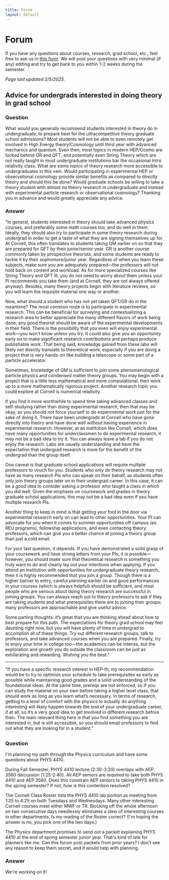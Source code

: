 ```yaml
---
title: Forum
layout: default
---
```

<link rel="stylesheet" href="/main.css">

# Forum

If you have any questions about courses, research, grad school, etc., feel free to ask us in [this form](https://docs.google.com/forms/d/e/1FAIpQLSd6bn5MNtVsbdFpGqtQT8dXEhIvStyfb3S5Vak8E3XqOu7z9Q/viewform?usp=sf_link). We will post your questions with very minimal (if any) editing and try to get back to you within 1-2 weeks during the semester.

_Page last updated 2/5/2025._

## Advice for undergrads interested in doing theory in grad school
### Question
What would you generally recommend students interested in theory do in undergraduate, to prepare best for the ultracompetitive theory graduate school admissions? Most students will not be able to even remotely get involved in High Energy theory/Cosmology until third year with advanced mechanics and quantum. Even then, most topics in modern HEP/Cosmo are locked behind GR and QFT, and potentially even String Theory which are not really taught in most undergraduate institutions bar the occasional Intro relativity class. What are some topics of theory research more accessible to undergraduates in this vein. Would participating in experimental HEP or observational cosmology provide similar benefits as compared to directly theory and should this be done? Would graduate schools be willing to take a theory student with almost no theory research in undergraduate and instead with experimental particle research or observational cosmology? Thanking you in advance and would greatly appreciate any advice.

### Answer
"In general, students interested in theory should take advanced physics courses, and preferably some math courses too, and do well in them. Ideally, they should also try to participate in some theory research during undergrad in order to get a taste of what they are signing themselves up for. At Cornell, this often translates to students taking QM earlier on so that they are prepared for QFT by their junior/senior year. GR is another course commonly taken by prospective theorists, and some students are ready to tackle it by their sophomore/junior year. Regardless of when you learn these subjects, make sure you are adequately prepared—the professors will not hold back on content and workload. As for more specialized courses like String Theory and QFT III, you do not need to worry about them unless your PI recommends you take them (and at Cornell, they are not always offered anyway). Besides, many theory projects begin with literature reviews, so you will learn the requisite material one way or another.

Now, what should a student who has not yet taken QFT/GR do in the meantime? The most common route is to participate in experimental research. This can be beneficial for surveying and contextualizing a research area to better appreciate the many different flavors of work being done; any good theorist should be aware of the experimental developments in their field. There is the possibility that you even will enjoy experimental work—you won’t know unless you try. It could also give you an opportunity early on to make significant research contributions and perhaps produce publishable work. That being said, knowledge gained from these labs will likely not directly translate to theoretical work, especially if you are doing a project that is very hands-on like building a telescope or some part of a particle accelerator.

Sometimes, knowledge of QM is sufficient to join some phenomenological particle physics and condensed matter theory groups. You may begin with a project that is a little less mathematical and more computational, then work up to a more mathematically rigorous project. Another research topic you could explore at Cornell is numerical relativity.

If you find it more worthwhile to spend time taking advanced classes and self-studying rather than doing experimental research, then that may be okay, as you should not force yourself to do experimental work just for the sake of doing it. There have been undergrads at Cornell who have gone directly into theory and have done well without having experience in experimental research. However, at an institution like Cornell, which does have many opportunities for underclassmen to do experimental research, it may not be a bad idea to try it. You can always leave a lab if you do not enjoy the research. Labs are usually understanding and have the expectation that undergrad research is more for the benefit of the undergrad than the group itself.

One caveat is that graduate school applications will require multiple professors to vouch for you. Students who only do theory research may not have as many research PIs who can speak on their behalf, as students often only join theory groups later on in their undergrad career. In this case, it can be a good idea to consider asking a professor who taught a class in which you did well. Given the emphasis on coursework and grades in theory graduate school applications, this may not be a bad idea even if you have multiple research PIs.

Another thing to keep in mind is that getting your foot in the door via experimental research early on can lead to other opportunities. Your PI can advocate for you when it comes to summer opportunities off campus (ex. REU programs), fellowship applications, and even contacting theory professors, which can give you a better chance at joining a theory group than just a cold email.

For your last question, it depends. If you have demonstrated a solid grasp of your coursework and have strong letters from your PIs, it is possible—however, you should make sure that theoretical research is something you truly want to do and clearly lay out your intentions when applying. If you attend an institution with opportunities for undergraduate theory research, then it is highly recommended that you join a group. Though there is a higher barrier to entry, careful planning earlier on and good performances in your courses (which is always helpful) should be sufficient, and most people who are serious about doing theory research are successful in joining groups. You can always reach out to theory professors to ask if they are taking students and what prerequisites there are to joining their groups; many professors are approachable and give useful advice.

Some parting thoughts: it’s great that you are thinking ahead about how to best prepare for this path. The expectations for theory grad school may feel daunting right now, but you will have plenty of time in undergrad to accomplish all of these things. Try out different research groups, talk to professors, and take advanced courses when you are prepared. Finally, try to enjoy your time in college too—the academics can be intense, but the exploration and growth you do outside the classroom can be just as exhilarating and rewarding. Wishing you the best."

---

"If you have a specific research interest in HEP-th, my recommendation would be to try to optimize your schedule to take prerequisites as early as possible while maintaining good grades and a solid understanding of the foundational ideas. At the same time, prereqs are not enforced, so if you can study the material on your own before taking a higher level class, that should work as long as you learn what’s necessary. In terms of research, getting to a level of comfort with the physics to actually do anything interesting will likely happen towards the end of your undergraduate career, if at all, so it’s a very good idea to get involved in different research before then. The main relevant thing here is that you find something you are interested in, but is still accessible, so you should email professors to find out what they are looking for in a student."

##
### Question
I'm planning my path through the Physics curriculum and have some questions about PHYS 4410.

During Fall Semester, PHYS 4410 lecture (2:30-3:20) overlaps with AEP 3560 discussion (1:25-2:40). All AEP seniors are required to take both PHYS 4410 and AEP 3560. Does this constrain AEP seniors to taking PHYS 4410 in the spring semester? If not, how is this contention resolved?

The Cornell Class Roster lists the PHYS 4410 lab portion as meeting from 1:25 to 4:25 on both Tuesdays and Wednesdays. Many other interesting Cornell courses meet either MWF or TR. Blocking off the whole afternoon on two consecutive days needlessly eliminates a slew of interesting courses in other departments. Is my reading of the Roster correct? (I'm hoping the answer is no, you pick one of the two days.)

The Physics department promises to send out a packet explaining PHYS 4410 at the end of spring semester junior year. That's kind of late for planners like me. Can this forum post packets from prior years? I don't see any reason to keep them secret, and it would help with planning.

### Answer
We're working on it!
